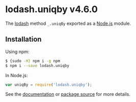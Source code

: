 # lodash.uniqby v4.6.0

The [lodash](https://lodash.com/) method `_.uniqBy` exported as a [Node.js](https://nodejs.org/) module.

## Installation

Using npm:
```bash
$ {sudo -H} npm i -g npm
$ npm i --save lodash.uniqby
```

In Node.js:
```js
var uniqBy = require('lodash.uniqby');
```

See the [documentation](https://lodash.com/docs#uniqBy) or [package source](https://github.com/lodash/lodash/blob/4.6.0-npm-packages/lodash.uniqby) for more details.
